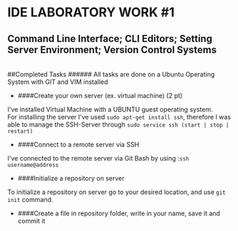IDE LABORATORY WORK #1
======================

Command Line Interface; CLI Editors; Setting Server Environment; Version Control Systems
----------------------------------------------------------------------------------------

<br>
##Completed Tasks
###### All tasks are done on a Ubuntu Operating System with GIT and VIM installed

   - ####Create your own server (ex. virtual machine) (2 pt)
    
I've installed Virtual Machine with a UBUNTU guest operating system. <br>For installing the server I've used `sudo apt-get install ssh`, therefore I was able to manage the SSH-Server through `sudo service ssh (start | stop | restart)`

   - ####Connect to a remote server via SSH

I've connected to the remote server via Git Bash by using :`ssh username@address`

   - ####Initialize a repository on server

To initialize a repository on server go to your desired location, and use `git init` command.

   - ####Create a file in repository folder, write in your name, save it and commit it



